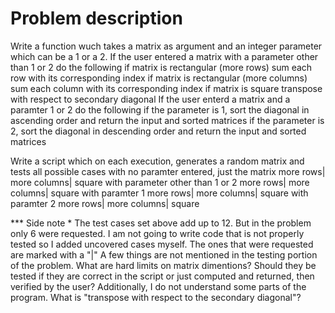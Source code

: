 # Problem description
Write a function wuch takes a matrix as argument and an integer parameter which can be a 1 or a 2.
If the user entered a matrix with a parameter other than 1 or 2 do the following
    if matrix is rectangular (more rows) sum each row with its corresponding index
    if matrix is rectangular (more columns) sum each column with its corresponding index
    if matrix is square transpose with respect to secondary diagonal
If the user enterd a matrix and a paramter 1 or 2 do the following
    if the parameter is 1, sort the diagonal in ascending order and return the input and sorted
        matrices
    if the parameter is 2, sort the diagonal in descending order and return the input and sorted
        matrices

Write a script which on each execution, generates a random matrix and tests all possible cases
    with no paramter entered, just the matrix
        more rows|
        more columns|
        square
    with parameter other than 1 or 2
        more rows|
        more columns|
        square
    with paramter 1
        more rows|
        more columns|
        square
    with paramter 2
        more rows|
        more columns|
        square

*** Side note *
The test cases set above add up to 12. But in the problem only 6 were requested. I am not going to
write code that is not properly tested so I added uncovered cases myself. The ones that were
requested are marked with a "|"
A few things are not mentioned in the testing portion of the problem. What are hard limits on matrix
dimentions? Should they be tested if they are correct in the script or just computed and returned,
then verified by the user?
Additionally, I do not understand some parts of the program. What is "transpose with respect to the
secondary diagonal"?
